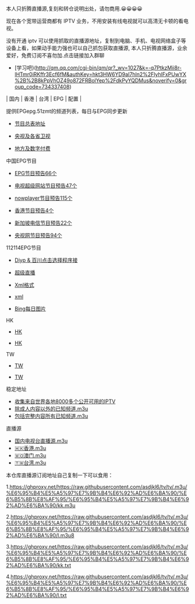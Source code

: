 本人只折腾直播源,复刻和转仓说明出处，请勿商用.😀😀😀😀

现在各个宽带运营商都有 IPTV 业务，不用安装有线电视就可以高清无卡顿的看电视。

没有开通 iptv 可以使用抓取的直播源地址，复制到电脑、手机、电视网络盒子等设备上看，如果动手能力强也可以自己抓包获取直播源, 本人只折腾直播源，业余爱好，免费订阅不喜勿加.点击链接加入群聊

- [学习吧}(http://qm.qq.com/cgi-bin/qm/qr?_wv=1027&k=-q7PtkzMii8r-lHTmr0iRKffr3Ecf6fM&authKey=hkt3HW6YD9aI7hln2%2FlyhlFxPUwYX%2B%2B8kPpVhOZ49o872FRBolYep%2FdkPyYQDMus&noverify=0&group_code=734337408)


| 国内 | 香港 | 台湾 | EPG | 配置 |



提供EPGepg.51zmt的频道列表，每日与EPG同步更新

- [节目总表地址](http://epg.51zmt.top:8000/e.xml)

- [央视及各省卫视](http://epg.51zmt.top:8000/cc.xml)


 - [地方及数字付费](http://epg.51zmt.top:8000/difang.xml)




中国EPG节目

- [EPG节目预告66个](https://iptv-org.github.io/epg/guides/zh/epg.i-cable.com.xml)

- [电视超级网站节目预告47个](https://iptv-org.github.io/epg/guides/zh/mytvsuper.com.xml)

- [nowplayer节目预告115个](https://iptv-org.github.io/epg/guides/zh/nowplayer.now.com.xml)

- [香港节目预告4个](https://iptv-org.github.io/epg/guides/zh/rthk.hk.xml)

- [新加坡电信节目预告22个](https://iptv-org.github.io/epg/guides/zh/singtel.com.xml)

- [央视网节目预告94个](https://iptv-org.github.io/epg/guides/zh/tv.cctv.com.xml)

112114EPG节目

- [Diyp & 百川点击选择程序接](https://epg.112114.xyz/status)
  

- [超级直播](https://epg.112114.xyz/epginfo)


- [Xml格式](https://epg.112114.xyz/pp.xml)



- [xml](https://epg.112114.xyz/pp.xml.gz)



- [Bing每日图片](https://epg.112114.xyz/bingimg)



HK 


- [HK](https://epg.pw/xmltv/epg_HK.xml)



- [HK](https://epg.pw/xmltv/epg_HK.xml.gz)





TW 

- [TW](https://epg.pw/xmltv/epg_TW.xml)



- [TW](https://epg.pw/xmltv/epg_TW.xml.gz)





稳定地址

- [收集来自世界各地8000多个公开可用的IPTV](https://github.com/iptv-org/iptv)
- [除成人内容以外的已知频道.m3u](https://iptv-org.github.io/iptv/index.m3u)
- [包括完整内容所有已知频道.m3u](https://iptv-org.github.io/iptv/index.nsfw.m3u)

直播源

- [国内电视台直播源.m3u](https://iptv-org.github.io/iptv/languages/zho.m3u)
- [🇭🇰香港.m3u](https://iptv-org.github.io/iptv/countries/hk.m3u)
- [🇲🇴澳门.m3u](https://iptv-org.github.io/iptv/countries/mo.m3u)
- [🇹🇼台湾.m3u](https://iptv-org.github.io/iptv/countries/tw.m3u)

本仓库直播源订阅地址自己复制一下可以食用：

1.https://ghproxy.net/https://raw.githubusercontent.com/asdjkl6/tv/tv/.m3u/%E6%95%B4%E5%A5%97%E7%9B%B4%E6%92%AD%E6%BA%90/%E6%B5%8B%E8%AF%95/%E6%95%B4%E5%A5%97%E7%9B%B4%E6%92%AD%E6%BA%90/kk.m3u

2.https://ghproxy.net/https://raw.githubusercontent.com/asdjkl6/tv/tv/.m3u/%E6%95%B4%E5%A5%97%E7%9B%B4%E6%92%AD%E6%BA%90/%E6%B5%8B%E8%AF%95/%E6%95%B4%E5%A5%97%E7%9B%B4%E6%92%AD%E6%BA%90/l.m3u8

3.https://ghproxy.net/https://raw.githubusercontent.com/asdjkl6/tv/tv/.m3u/%E6%95%B4%E5%A5%97%E7%9B%B4%E6%92%AD%E6%BA%90/%E6%B5%8B%E8%AF%95/%E6%95%B4%E5%A5%97%E7%9B%B4%E6%92%AD%E6%BA%90/kk.txt

4.https://ghproxy.net/https://raw.githubusercontent.com/asdjkl6/tv/tv/.m3u/%E6%95%B4%E5%A5%97%E7%9B%B4%E6%92%AD%E6%BA%90/%E6%B5%8B%E8%AF%95/%E6%95%B4%E5%A5%97%E7%9B%B4%E6%92%AD%E6%BA%90/l.txt


